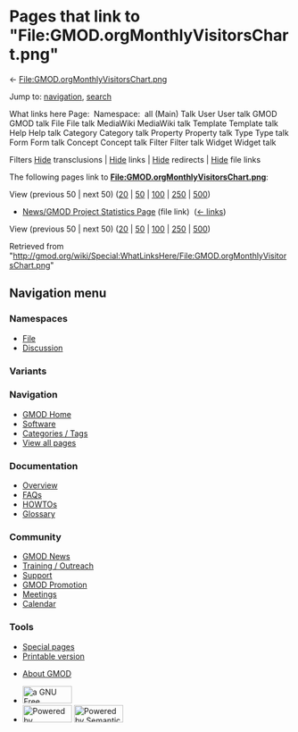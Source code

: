 <div id="mw-page-base" class="noprint">

</div>

<div id="mw-head-base" class="noprint">

</div>

<div id="content" class="mw-body" role="main">

<span id="top"></span>

<div id="mw-js-message" style="display:none;">

</div>



# <span dir="auto">Pages that link to "File:GMOD.orgMonthlyVisitorsChart.png"</span>

<div id="bodyContent">

<div id="contentSub">

←
[File:GMOD.orgMonthlyVisitorsChart.png](/wiki/File:GMOD.orgMonthlyVisitorsChart.png "File:GMOD.orgMonthlyVisitorsChart.png")

</div>

<div id="jump-to-nav" class="mw-jump">

Jump to: [navigation](#mw-navigation), [search](#p-search)

</div>

<div id="mw-content-text">

What links here Page:  Namespace:  all (Main) Talk User User talk GMOD
GMOD talk File File talk MediaWiki MediaWiki talk Template Template talk
Help Help talk Category Category talk Property Property talk Type Type
talk Form Form talk Concept Concept talk Filter Filter talk Widget
Widget talk

Filters
[Hide](/mediawiki/index.php?title=Special:WhatLinksHere/File:GMOD.orgMonthlyVisitorsChart.png&hidetrans=1 "Special:WhatLinksHere/File:GMOD.orgMonthlyVisitorsChart.png")
transclusions \|
[Hide](/mediawiki/index.php?title=Special:WhatLinksHere/File:GMOD.orgMonthlyVisitorsChart.png&hidelinks=1 "Special:WhatLinksHere/File:GMOD.orgMonthlyVisitorsChart.png")
links \|
[Hide](/mediawiki/index.php?title=Special:WhatLinksHere/File:GMOD.orgMonthlyVisitorsChart.png&hideredirs=1 "Special:WhatLinksHere/File:GMOD.orgMonthlyVisitorsChart.png")
redirects \|
[Hide](/mediawiki/index.php?title=Special:WhatLinksHere/File:GMOD.orgMonthlyVisitorsChart.png&hideimages=1 "Special:WhatLinksHere/File:GMOD.orgMonthlyVisitorsChart.png")
file links

The following pages link to
**[File:GMOD.orgMonthlyVisitorsChart.png](/wiki/File:GMOD.orgMonthlyVisitorsChart.png "File:GMOD.orgMonthlyVisitorsChart.png")**:

View (previous 50 \| next 50)
([20](/mediawiki/index.php?title=Special:WhatLinksHere/File:GMOD.orgMonthlyVisitorsChart.png&limit=20 "Special:WhatLinksHere/File:GMOD.orgMonthlyVisitorsChart.png")
\|
[50](/mediawiki/index.php?title=Special:WhatLinksHere/File:GMOD.orgMonthlyVisitorsChart.png&limit=50 "Special:WhatLinksHere/File:GMOD.orgMonthlyVisitorsChart.png")
\|
[100](/mediawiki/index.php?title=Special:WhatLinksHere/File:GMOD.orgMonthlyVisitorsChart.png&limit=100 "Special:WhatLinksHere/File:GMOD.orgMonthlyVisitorsChart.png")
\|
[250](/mediawiki/index.php?title=Special:WhatLinksHere/File:GMOD.orgMonthlyVisitorsChart.png&limit=250 "Special:WhatLinksHere/File:GMOD.orgMonthlyVisitorsChart.png")
\|
[500](/mediawiki/index.php?title=Special:WhatLinksHere/File:GMOD.orgMonthlyVisitorsChart.png&limit=500 "Special:WhatLinksHere/File:GMOD.orgMonthlyVisitorsChart.png"))

- [News/GMOD Project Statistics
  Page](/wiki/News/GMOD_Project_Statistics_Page "News/GMOD Project Statistics Page")
  (file link) ‎ <span class="mw-whatlinkshere-tools">([←
  links](/mediawiki/index.php?title=Special:WhatLinksHere&target=News%2FGMOD+Project+Statistics+Page "Special:WhatLinksHere"))</span>

View (previous 50 \| next 50)
([20](/mediawiki/index.php?title=Special:WhatLinksHere/File:GMOD.orgMonthlyVisitorsChart.png&limit=20 "Special:WhatLinksHere/File:GMOD.orgMonthlyVisitorsChart.png")
\|
[50](/mediawiki/index.php?title=Special:WhatLinksHere/File:GMOD.orgMonthlyVisitorsChart.png&limit=50 "Special:WhatLinksHere/File:GMOD.orgMonthlyVisitorsChart.png")
\|
[100](/mediawiki/index.php?title=Special:WhatLinksHere/File:GMOD.orgMonthlyVisitorsChart.png&limit=100 "Special:WhatLinksHere/File:GMOD.orgMonthlyVisitorsChart.png")
\|
[250](/mediawiki/index.php?title=Special:WhatLinksHere/File:GMOD.orgMonthlyVisitorsChart.png&limit=250 "Special:WhatLinksHere/File:GMOD.orgMonthlyVisitorsChart.png")
\|
[500](/mediawiki/index.php?title=Special:WhatLinksHere/File:GMOD.orgMonthlyVisitorsChart.png&limit=500 "Special:WhatLinksHere/File:GMOD.orgMonthlyVisitorsChart.png"))

</div>

<div class="printfooter">

Retrieved from
"<http://gmod.org/wiki/Special:WhatLinksHere/File:GMOD.orgMonthlyVisitorsChart.png>"

</div>

<div id="catlinks" class="catlinks catlinks-allhidden">

</div>

<div class="visualClear">

</div>

</div>

</div>

<div id="mw-navigation">

## Navigation menu

<div id="mw-head">



<div id="left-navigation">

<div id="p-namespaces" class="vectorTabs" role="navigation"
aria-labelledby="p-namespaces-label">

### Namespaces

- <span id="ca-nstab-image"><a href="/wiki/File:GMOD.orgMonthlyVisitorsChart.png" accesskey="c"
  title="View the file page [c]">File</a></span>
- <span id="ca-talk"><a
  href="/mediawiki/index.php?title=File_talk:GMOD.orgMonthlyVisitorsChart.png&amp;action=edit&amp;redlink=1"
  accesskey="t"
  title="Discussion about the content page [t]">Discussion</a></span>

</div>

<div id="p-variants" class="vectorMenu emptyPortlet" role="navigation"
aria-labelledby="p-variants-label">

### 

### Variants[](#)

<div class="menu">

</div>

</div>

</div>

<div id="right-navigation">





</div>



</div>

</div>

</div>

<div id="mw-panel">

<div id="p-logo" role="banner">

<a href="/wiki/Main_Page"
style="background-image: url(http://gmod.org/images/GMOD-cogs.png);"
title="Visit the main page"></a>

</div>

<div id="p-Navigation" class="portal" role="navigation"
aria-labelledby="p-Navigation-label">

### Navigation

<div class="body">

- <span id="n-GMOD-Home">[GMOD Home](/wiki/Main_Page)</span>
- <span id="n-Software">[Software](/wiki/GMOD_Components)</span>
- <span id="n-Categories-.2F-Tags">[Categories /
  Tags](/wiki/Categories)</span>
- <span id="n-View-all-pages">[View all
  pages](/wiki/Special:AllPages)</span>

</div>

</div>

<div id="p-Documentation" class="portal" role="navigation"
aria-labelledby="p-Documentation-label">

### Documentation

<div class="body">

- <span id="n-Overview">[Overview](/wiki/Overview)</span>
- <span id="n-FAQs">[FAQs](/wiki/Category:FAQ)</span>
- <span id="n-HOWTOs">[HOWTOs](/wiki/Category:HOWTO)</span>
- <span id="n-Glossary">[Glossary](/wiki/Glossary)</span>

</div>

</div>

<div id="p-Community" class="portal" role="navigation"
aria-labelledby="p-Community-label">

### Community

<div class="body">

- <span id="n-GMOD-News">[GMOD News](/wiki/GMOD_News)</span>
- <span id="n-Training-.2F-Outreach">[Training /
  Outreach](/wiki/Training_and_Outreach)</span>
- <span id="n-Support">[Support](/wiki/Support)</span>
- <span id="n-GMOD-Promotion">[GMOD
  Promotion](/wiki/GMOD_Promotion)</span>
- <span id="n-Meetings">[Meetings](/wiki/Meetings)</span>
- <span id="n-Calendar">[Calendar](/wiki/Calendar)</span>

</div>

</div>

<div id="p-tb" class="portal" role="navigation"
aria-labelledby="p-tb-label">

### Tools

<div class="body">

- <span id="t-specialpages"><a href="/wiki/Special:SpecialPages" accesskey="q"
  title="A list of all special pages [q]">Special pages</a></span>
- <span id="t-print"><a
  href="/mediawiki/index.php?title=Special:WhatLinksHere/File:GMOD.orgMonthlyVisitorsChart.png&amp;printable=yes"
  rel="alternate" accesskey="p"
  title="Printable version of this page [p]">Printable version</a></span>

</div>

</div>

</div>

</div>

<div id="footer" role="contentinfo">

- <span id="footer-places-about">[About
  GMOD](/wiki/GMOD:About "GMOD:About")</span>

<!-- -->

- <span id="footer-copyrightico">[<img src="http://www.gnu.org/graphics/gfdl-logo-small.png" width="88"
  height="31" alt="a GNU Free Documentation License" />](http://www.gnu.org/licenses/fdl-1.3.html)</span>
- <span id="footer-poweredbyico">[<img src="/mediawiki/skins/common/images/poweredby_mediawiki_88x31.png"
  width="88" height="31" alt="Powered by MediaWiki" />](//www.mediawiki.org/)
  [<img
  src="/mediawiki/extensions/SemanticMediaWiki/includes/../resources/images/smw_button.png"
  width="88" height="31" alt="Powered by Semantic MediaWiki" />](https://www.semantic-mediawiki.org/wiki/Semantic_MediaWiki)</span>

<div style="clear:both">

</div>

</div>
